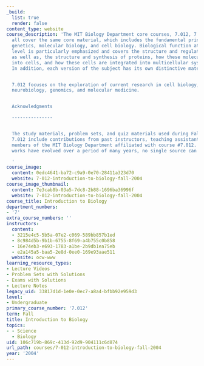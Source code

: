 ```yaml
---
_build:
  list: true
  render: false
content_type: website
course_description: 'The MIT Biology Department core courses, 7.012, 7.013, and 7.014,
  all cover the same core material, which includes the fundamental principles of biochemistry,
  genetics, molecular biology, and cell biology. Biological function at the molecular
  level is particularly emphasized and covers the structure and regulation of genes,
  as well as, the structure and synthesis of proteins, how these molecules are integrated
  into cells, and how these cells are integrated into multicellular systems and organisms.
  In addition, each version of the subject has its own distinctive material.


  7.012 focuses on the exploration of current research in cell biology, immunology,
  neurobiology, genomics, and molecular medicine.


  Acknowledgments

  ---------------


  The study materials, problem sets, and quiz materials used during Fall 2004 for
  7.012 include contributions from past instructors, teaching assistants, and other
  members of the MIT Biology Department affiliated with course #7.012. Since the following
  works have evolved over a period of many years, no single source can be attributed.

  '
course_image:
  content: 0edc4641-ba72-c9a9-0e70-28411a323d70
  website: 7-012-introduction-to-biology-fall-2004
course_image_thumbnail:
  content: 7e3cab8b-03a5-7dc8-2b88-1696ba36996f
  website: 7-012-introduction-to-biology-fall-2004
course_title: Introduction to Biology
department_numbers:
- '7'
extra_course_numbers: ''
instructors:
  content:
  - 3215e4c5-5b5a-07e2-c069-589bb857b1ed
  - 8c984d5b-9b1b-6755-8f69-a4b755c0b858
  - 16e74eb3-e693-1783-a1be-2b9db1ea75eb
  - e2a145a5-baa5-2e8d-0ee0-169e93aae511
  website: ocw-www
learning_resource_types:
- Lecture Videos
- Problem Sets with Solutions
- Exams with Solutions
- Lecture Notes
legacy_uid: 33817d1d-1e0e-0ec7-a8a4-bfbb92e959d3
level:
- Undergraduate
primary_course_number: '7.012'
term: Fall
title: Introduction to Biology
topics:
- - Science
  - Biology
uid: 106c719b-869c-413d-92d9-904111c6d874
url_path: courses/7-012-introduction-to-biology-fall-2004
year: '2004'
---
```

